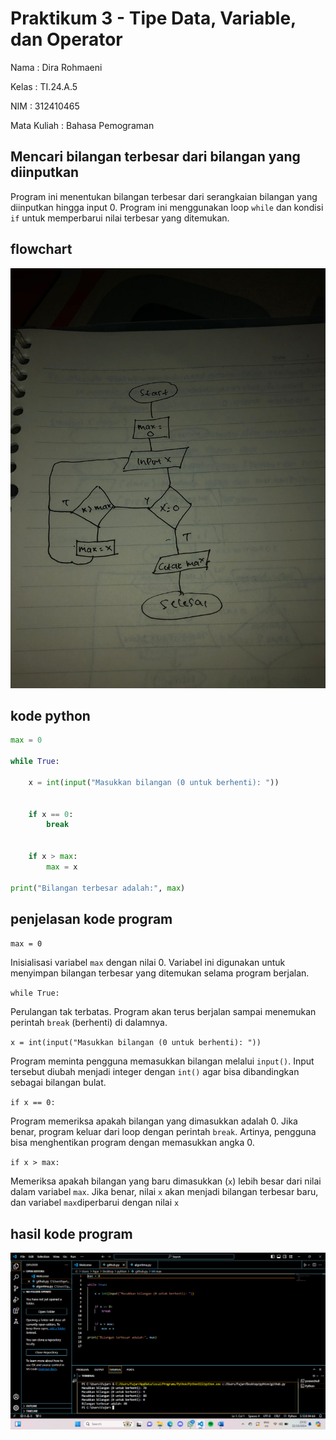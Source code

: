 # Praktikum 3 - Tipe Data, Variable, dan Operator

Nama : Dira Rohmaeni

Kelas : TI.24.A.5

NIM : 312410465

Mata Kuliah : Bahasa Pemograman

## Mencari bilangan terbesar dari bilangan yang diinputkan
Program ini menentukan bilangan terbesar dari serangkaian bilangan yang diinputkan hingga input 0. Program ini menggunakan loop `while` dan kondisi `if` untuk memperbarui nilai terbesar yang ditemukan.

## flowchart
![foto](https://github.com/dirarohmaeni/foto/blob/f8663506947cac70d27cfa23845341df717fed35/WhatsApp%20Image%202024-10-22%20at%2023.29.31_28e60dc5.jpg)

## kode python
```python
max = 0

while True:
    
    x = int(input("Masukkan bilangan (0 untuk berhenti): "))
    

    if x == 0:
        break
    
    
    if x > max:
        max = x

print("Bilangan terbesar adalah:", max)
```

## penjelasan kode program
`max = 0`

Inisialisasi variabel `max` dengan nilai 0.
Variabel ini digunakan untuk menyimpan bilangan terbesar yang ditemukan selama program berjalan.

`while True:`

Perulangan tak terbatas. Program akan terus berjalan sampai menemukan perintah `break` (berhenti) di dalamnya.

`x = int(input("Masukkan bilangan (0 untuk berhenti): "))`

Program meminta pengguna memasukkan bilangan melalui `input()`.
Input tersebut diubah menjadi integer dengan `int()` agar bisa dibandingkan sebagai bilangan bulat.

`if x == 0:`

Program memeriksa apakah bilangan yang dimasukkan adalah 0.
Jika benar, program keluar dari loop dengan perintah `break`.
Artinya, pengguna bisa menghentikan program dengan memasukkan angka 0.

`if x > max:`

Memeriksa apakah bilangan yang baru dimasukkan (`x`) lebih besar dari nilai dalam variabel `max`.
Jika benar, nilai `x` akan menjadi bilangan terbesar baru, dan variabel `max`diperbarui dengan nilai `x`

## hasil kode program
![foto](https://github.com/dirarohmaeni/foto/blob/f8663506947cac70d27cfa23845341df717fed35/Screenshot%202024-10-22%20233304.png)
